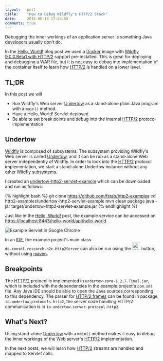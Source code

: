```yaml
---
layout:   post
title:    "How to Debug Wildfly's HTTP/2 Stack"
date:     2015-06-18 17:24:58
comments: true
---
```


Debugging the inner workings of an application server is something Java developers usually don't do.

In the [Hello, World!] blog post we used a [Docker] image with [Wildfly 9.0.0.Beta1 with HTTP/2](https://registry.hub.docker.com/u/fstab/wildfly-http2) support pre-installed.
This is great for deploying and debugging a WAR file, but it is not easy to debug into implementation of the container itself to learn how [HTTP/2] is handled on a lower level.

TL;DR
-----

In this post we will

  * Run Wildfly's Web server [Undertow] as a stand-alone plain Java program with a `main()` method.
  * Have a Hello, World! Servlet deployed.
  * Be able to set break points and debug into the internal [HTTP/2] protocol implementation

Undertow
--------

[Wildfly] is composed of subsystems. The subsystem providing Wildfly's Web server is called [Undertow], and it can be run as a stand-alone Web server independently of Wildfly.
In order to look into the [HTTP/2] protocol implementation, we start a stand-alone Undertow instance without any other Wildfly subsystems.

I created an [undertow-http2-servlet-example] which can be downloaded and run as follows:

{% highlight bash %}
git clone https://github.com/fstab/http2-examples
cd http2-examples/undertow-http2-servlet-example
mvn clean package
java -jar target/undertow-http2-servlet-example.jar
{% endhighlight %}

Just like in the [Hello, World!] post, the example service can be accessed on [https://localhost:8443/hello-world/api/hello-world].

![Example Servlet in Google Chrome]({{site.url}}{{site.baseurl}}/assets/2015-06-18-undertow-http2-servlet-example-in-browser.png)

In an [IDE], the example project's main class `de.consol.research.h2c.Http2Server` can also be run using the
<img src="{{site.url}}{{site.baseurl}}/assets/2015-06-18-idea-play-button.png" alt="play" style="height: 26px;"/> button, without using [maven].

Breakpoints
-----------

The [HTTP/2] protocol is implemented in `undertow-core-1.2.7.Final.jar`, which is included with the dependencies in the example project's `pom.xml` file.
Any Java IDE should be able to open the Java sources corresponding to this dependency.
The parser for [HTTP/2 frames] can be found in package `io.undertow.protocols.http2`, the server code handling HTTP/2 communication is in `io.undertow.server.protocol.http2`.

What's Next?
------------

Using stand-alone [Undertow] with a `main()` method makes it easy to debug the
inner workings of the Web server's [HTTP/2] implementation.

In the next posts, we will learn how [HTTP/2] streams are handled and mapped to Servlet calls.

[Hello, World!]: /2015/06/07/http2-hello-world.html
[Docker]: https://www.docker.com
[Wildfly]: http://wildfly.org
[undertow-http2-servlet-example]: https://github.com/fstab/http2-examples/tree/master/undertow-http2-servlet-example
[undertow]: http://undertow.io
[IDE]: https://www.jetbrains.com/idea
[maven]: https://maven.apache.org
[https://localhost:8443/hello-world/api/hello-world]: https://localhost:8443/hello-world/api/hello-world
[HTTP/2]: https://http2.github.io
[HTTP/2 frames]: https://httpwg.github.io/specs/rfc7540.html#FrameTypes
